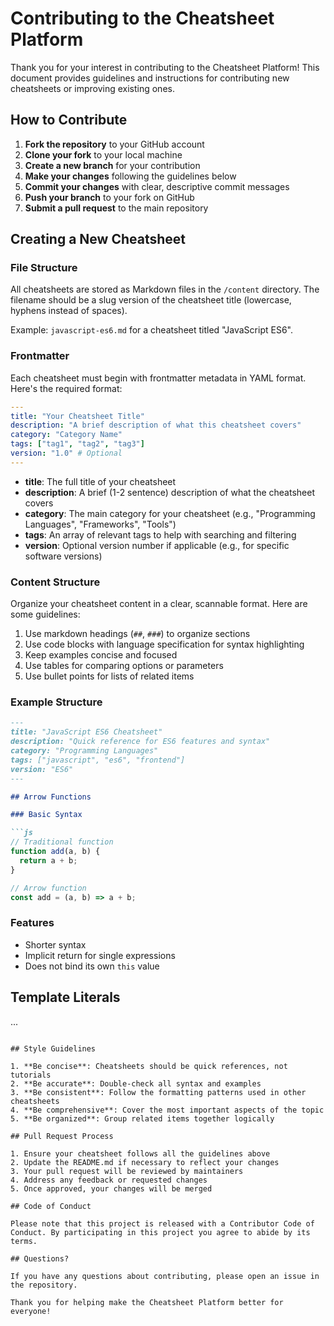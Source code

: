 # Contributing to the Cheatsheet Platform

Thank you for your interest in contributing to the Cheatsheet Platform! This document provides guidelines and instructions for contributing new cheatsheets or improving existing ones.

## How to Contribute

1. **Fork the repository** to your GitHub account
2. **Clone your fork** to your local machine
3. **Create a new branch** for your contribution
4. **Make your changes** following the guidelines below
5. **Commit your changes** with clear, descriptive commit messages
6. **Push your branch** to your fork on GitHub
7. **Submit a pull request** to the main repository

## Creating a New Cheatsheet

### File Structure

All cheatsheets are stored as Markdown files in the `/content` directory. The filename should be a slug version of the cheatsheet title (lowercase, hyphens instead of spaces).

Example: `javascript-es6.md` for a cheatsheet titled "JavaScript ES6".

### Frontmatter

Each cheatsheet must begin with frontmatter metadata in YAML format. Here's the required format:

```yaml
---
title: "Your Cheatsheet Title"
description: "A brief description of what this cheatsheet covers"
category: "Category Name"
tags: ["tag1", "tag2", "tag3"]
version: "1.0" # Optional
---
```

- **title**: The full title of your cheatsheet
- **description**: A brief (1-2 sentence) description of what the cheatsheet covers
- **category**: The main category for your cheatsheet (e.g., "Programming Languages", "Frameworks", "Tools")
- **tags**: An array of relevant tags to help with searching and filtering
- **version**: Optional version number if applicable (e.g., for specific software versions)

### Content Structure

Organize your cheatsheet content in a clear, scannable format. Here are some guidelines:

1. Use markdown headings (`##`, `###`) to organize sections
2. Use code blocks with language specification for syntax highlighting
3. Keep examples concise and focused
4. Use tables for comparing options or parameters
5. Use bullet points for lists of related items

### Example Structure

```markdown
---
title: "JavaScript ES6 Cheatsheet"
description: "Quick reference for ES6 features and syntax"
category: "Programming Languages"
tags: ["javascript", "es6", "frontend"]
version: "ES6"
---

## Arrow Functions

### Basic Syntax

```js
// Traditional function
function add(a, b) {
  return a + b;
}

// Arrow function
const add = (a, b) => a + b;
```

### Features

- Shorter syntax
- Implicit return for single expressions
- Does not bind its own `this` value

## Template Literals

...
```

## Style Guidelines

1. **Be concise**: Cheatsheets should be quick references, not tutorials
2. **Be accurate**: Double-check all syntax and examples
3. **Be consistent**: Follow the formatting patterns used in other cheatsheets
4. **Be comprehensive**: Cover the most important aspects of the topic
5. **Be organized**: Group related items together logically

## Pull Request Process

1. Ensure your cheatsheet follows all the guidelines above
2. Update the README.md if necessary to reflect your changes
3. Your pull request will be reviewed by maintainers
4. Address any feedback or requested changes
5. Once approved, your changes will be merged

## Code of Conduct

Please note that this project is released with a Contributor Code of Conduct. By participating in this project you agree to abide by its terms.

## Questions?

If you have any questions about contributing, please open an issue in the repository.

Thank you for helping make the Cheatsheet Platform better for everyone!